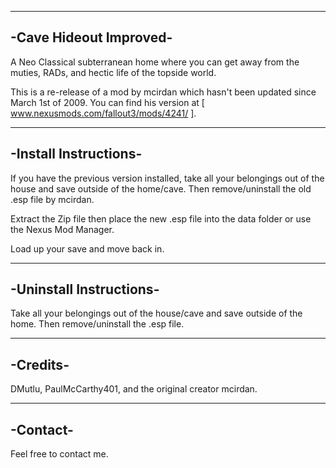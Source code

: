 -----------------------
-Cave Hideout Improved-
-----------------------
A Neo Classical subterranean home where you can get away from the muties, RADs, and hectic life of the topside world.

This is a re-release of a mod by mcirdan which hasn't been updated since March 1st of 2009. 
You can find his version at [ www.nexusmods.com/fallout3/mods/4241/ ].

----------------------
-Install Instructions-
---------------------- 
If you have the previous version installed, take all your belongings out of the house and save outside of the home/cave. 
Then remove/uninstall the old .esp file by mcirdan.

Extract the Zip file then place the new .esp file into the data folder or use the Nexus Mod Manager.

Load up your save and move back in.

------------------------
-Uninstall Instructions-
------------------------
Take all your belongings out of the house/cave and save outside of the home. Then remove/uninstall the .esp file.

---------
-Credits-
---------
DMutlu, PaulMcCarthy401, and the original creator mcirdan.

---------
-Contact-
---------
Feel free to contact me.
